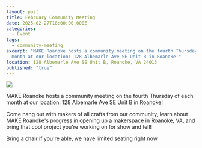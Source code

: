 ```yaml
---
layout: post
title: February Community Meeting
date: 2025-02-27T18:00:00.000Z
categories:
  - Event
tags:
  - community-meeting
excerpt: "MAKE Roanoke hosts a community meeting on the fourth Thursday of each
  month at our location: 128 Albemarle Ave SE Unit B in Roanoke!"
location: 128 Albemarle Ave SE Unit B, Roanoke, VA 24013
published: "true"
---
```



![](/assets/images/february-community-meeting-flyer.png)

MAKE Roanoke hosts a community meeting on the fourth Thursday of each month at our location: 128 Albemarle Ave SE Unit B in Roanoke!

Come hang out with makers of all crafts from our community, learn about MAKE Roanoke's progress in opening up a makerspace in Roanoke, VA, and bring that cool project you're working on for show and tell!

Bring a chair if you're able, we have limited seating right now
